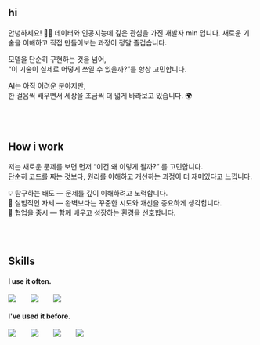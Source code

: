 ## hi
안녕하세요! 🙋‍♂️ 데이터와 인공지능에 깊은 관심을 가진 개발자 min 입니다.
새로운 기술을 이해하고 직접 만들어보는 과정이 정말 즐겁습니다.

모델을 단순히 구현하는 것을 넘어,  
“이 기술이 실제로 어떻게 쓰일 수 있을까?”를 항상 고민합니다.  

AI는 아직 어려운 분야지만,  
한 걸음씩 배우면서 세상을 조금씩 더 넓게 바라보고 있습니다. 🌍 

<br />
<br />

## How i work
저는 새로운 문제를 보면 먼저 “이건 왜 이렇게 될까?” 를 고민합니다.  
단순히 코드를 짜는 것보다, 원리를 이해하고 개선하는 과정이 더 재미있다고 느낍니다.

💡 탐구하는 태도 — 문제를 깊이 이해하려고 노력합니다.  
🚀 실험적인 자세 — 완벽보다는 꾸준한 시도와 개선을 중요하게 생각합니다.  
🤝 협업을 중시 — 함께 배우고 성장하는 환경을 선호합니다.

<br />
<br />

## Skills
#### I use it often.
<div style="display:flex;gap:30px;flex-wrap:wrap;">
<img src="https://img.shields.io/badge/Python-3776AB?style=for-the-badge&logo=python&logoColor=white">
  <img src="https://img.shields.io/badge/PyTorch-EE4C2C?style=for-the-badge&logo=pytorch&logoColor=white">
  <img src="https://img.shields.io/badge/TensorFlow-FF6F00?style=for-the-badge&logo=tensorflow&logoColor=white">
</div>

#### I've used it before.
<div style="display:flex;gap:30px;flex-wrap:wrap;">
  <img src="https://img.shields.io/badge/Java-007396?style=for-the-badge&logo=Java&logoColor=white">
  <img src="https://img.shields.io/badge/Docker-2496ED?style=for-the-badge&logo=Docker&logoColor=white">
  <img src="https://img.shields.io/badge/Kubernetes-326CE5?style=for-the-badge&logo=Kubernetes&logoColor=white">
  <img src="https://img.shields.io/badge/AWS-232F3E?style=for-the-badge&logo=amazonaws&logoColor=white">
</div>
<br />
<br />
<br />
